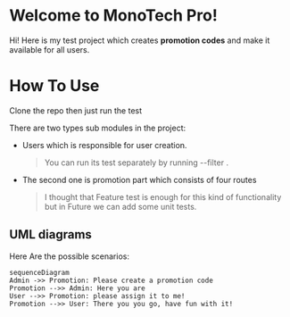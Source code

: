 # Welcome to MonoTech Pro!

Hi! Here is my test project which creates **promotion codes** and  make it available for all users.


# How To Use

Clone the repo then just run the test 

There are two types sub modules in the project:

- Users which is responsible for user creation.
	> You can run its test separately by running --filter .

- The second one is promotion part which consists of four routes
	> I thought that Feature test is enough for this kind of functionality but in Future we can add some unit tests.


## UML diagrams

Here Are the possible scenarios:

```mermaid
sequenceDiagram
Admin ->> Promotion: Please create a promotion code
Promotion -->> Admin: Here you are 
User -->> Promotion: please assign it to me!
Promotion -->> User: There you you go, have fun with it!
```
